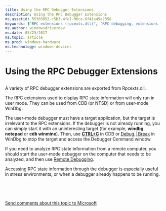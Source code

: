 ```yaml
---
title: Using the RPC Debugger Extensions
description: Using the RPC Debugger Extensions
ms.assetid: 55303052-c5b3-4fe7-96ce-6f41a45a2358
keywords: ["RPC extensions (rpcexts.dll)", "RPC debugging, extensions (rpcexts.dll)", "rpcexts.dll (RPC extensions)"]
ms.author: windowsdriverdev
ms.date: 05/23/2017
ms.topic: article
ms.prod: windows-hardware
ms.technology: windows-devices
---
```


# Using the RPC Debugger Extensions


## <span id="ddk_using_the_rpc_debugger_extensions_dbg"></span><span id="DDK_USING_THE_RPC_DEBUGGER_EXTENSIONS_DBG"></span>


A variety of RPC debugger extensions are exported from Rpcexts.dll.

The RPC extensions used to display RPC state information will only run in user mode. They can be used from CDB (or NTSD) or from user-mode WinDbg.

The user-mode debugger must have a target application, but the target is irrelevant to the RPC extensions. If the debugger is not already running, you can simply start it with an uninteresting target (for example, **windbg notepad** or **cdb winmine**). Then, use [**CTRL+C**](ctrl-c--break-.md) in CDB or [Debug | Break](debug---break.md) in WinDbg to stop the target and access the Debugger Command window.

If you need to analyze RPC state information from a remote computer, you should start the user-mode debugger on the computer that needs to be analyzed, and then use [Remote Debugging](remote-debugging.md).

Accessing RPC state information through the debugger is especially useful in stress environments, or when a debugger already happens to be running.

 

 

[Send comments about this topic to Microsoft](mailto:wsddocfb@microsoft.com?subject=Documentation%20feedback%20[debugger\debugger]:%20Using%20the%20RPC%20Debugger%20Extensions%20%20RELEASE:%20%285/15/2017%29&body=%0A%0APRIVACY%20STATEMENT%0A%0AWe%20use%20your%20feedback%20to%20improve%20the%20documentation.%20We%20don't%20use%20your%20email%20address%20for%20any%20other%20purpose,%20and%20we'll%20remove%20your%20email%20address%20from%20our%20system%20after%20the%20issue%20that%20you're%20reporting%20is%20fixed.%20While%20we're%20working%20to%20fix%20this%20issue,%20we%20might%20send%20you%20an%20email%20message%20to%20ask%20for%20more%20info.%20Later,%20we%20might%20also%20send%20you%20an%20email%20message%20to%20let%20you%20know%20that%20we've%20addressed%20your%20feedback.%0A%0AFor%20more%20info%20about%20Microsoft's%20privacy%20policy,%20see%20http://privacy.microsoft.com/default.aspx. "Send comments about this topic to Microsoft")




